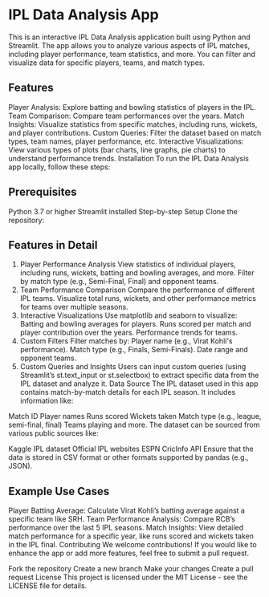 # IPL Data Analysis App
This is an interactive IPL Data Analysis application built using Python and Streamlit. The app allows you to analyze various aspects of IPL matches, including player performance, team statistics, and more. You can filter and visualize data for specific players, teams, and match types.

## Features
Player Analysis: Explore batting and bowling statistics of players in the IPL.
Team Comparison: Compare team performances over the years.
Match Insights: Visualize statistics from specific matches, including runs, wickets, and player contributions.
Custom Queries: Filter the dataset based on match types, team names, player performance, etc.
Interactive Visualizations: View various types of plots (bar charts, line graphs, pie charts) to understand performance trends.
Installation
To run the IPL Data Analysis app locally, follow these steps:

## Prerequisites
Python 3.7 or higher
Streamlit installed
Step-by-step Setup
Clone the repository:


## Features in Detail
1. Player Performance Analysis
View statistics of individual players, including runs, wickets, batting and bowling averages, and more.
Filter by match type (e.g., Semi-Final, Final) and opponent teams.
2. Team Performance Comparison
Compare the performance of different IPL teams.
Visualize total runs, wickets, and other performance metrics for teams over multiple seasons.
3. Interactive Visualizations
Use matplotlib and seaborn to visualize:
Batting and bowling averages for players.
Runs scored per match and player contribution over the years.
Performance trends for teams.
4. Custom Filters
Filter matches by:
Player name (e.g., Virat Kohli's performance).
Match type (e.g., Finals, Semi-Finals).
Date range and opponent teams.
5. Custom Queries and Insights
Users can input custom queries (using Streamlit’s st.text_input or st.selectbox) to extract specific data from the IPL dataset and analyze it.
Data Source
The IPL dataset used in this app contains match-by-match details for each IPL season. It includes information like:

Match ID
Player names
Runs scored
Wickets taken
Match type (e.g., league, semi-final, final)
Teams playing and more.
The dataset can be sourced from various public sources like:

Kaggle IPL dataset
Official IPL websites
ESPN CricInfo API
Ensure that the data is stored in CSV format or other formats supported by pandas (e.g., JSON).

## Example Use Cases
Player Batting Average: Calculate Virat Kohli’s batting average against a specific team like SRH.
Team Performance Analysis: Compare RCB’s performance over the last 5 IPL seasons.
Match Insights: View detailed match performance for a specific year, like runs scored and wickets taken in the IPL final.
Contributing
We welcome contributions! If you would like to enhance the app or add more features, feel free to submit a pull request.

Fork the repository
Create a new branch
Make your changes
Create a pull request
License
This project is licensed under the MIT License - see the LICENSE file for details.

